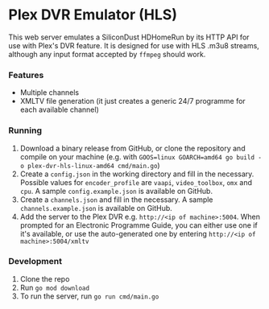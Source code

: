 # Plex DVR Emulator (HLS)
This web server emulates a SiliconDust HDHomeRun by its HTTP API for use with Plex's DVR feature. It is designed for use with HLS .m3u8 streams, although any input format accepted by `ffmpeg` should work.

### Features
- Multiple channels
- XMLTV file generation (it just creates a generic 24/7 programme for each available channel)

### Running
1. Download a binary release from GitHub, or clone the repository and compile on your machine (e.g. with `GOOS=linux GOARCH=amd64 go build -o plex-dvr-hls-linux-amd64 cmd/main.go`)
1. Create a `config.json` in the working directory and fill in the necessary. Possible values for `encoder_profile` are `vaapi`, `video_toolbox`, `omx` and `cpu`. A sample `config.example.json` is available on GitHub.
2. Create a `channels.json` and fill in the necessary. A sample `channels.example.json` is available on GitHub.
3. Add the server to the Plex DVR e.g. `http://<ip of machine>:5004`. When prompted for an Electronic Programme Guide, you can either use one if it's available, or use the auto-generated one by entering `http://<ip of machine>:5004/xmltv`

### Development
1. Clone the repo
2. Run `go mod download`
3. To run the server, run `go run cmd/main.go`
